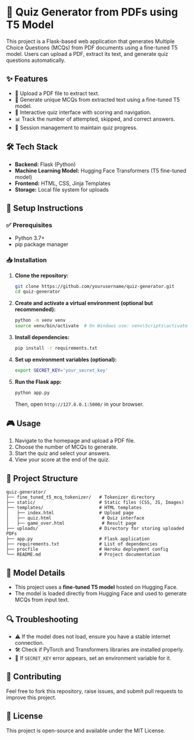 # 📘 Quiz Generator from PDFs using T5 Model

This project is a Flask-based web application that generates Multiple Choice Questions (MCQs) from PDF documents using a fine-tuned T5 model. Users can upload a PDF, extract its text, and generate quiz questions automatically.

## ✨ Features
- 📂 Upload a PDF file to extract text.
- 🧠 Generate unique MCQs from extracted text using a fine-tuned T5 model.
- 🎯 Interactive quiz interface with scoring and navigation.
- 📊 Track the number of attempted, skipped, and correct answers.
- 🔄 Session management to maintain quiz progress.

## 🛠️ Tech Stack
- **Backend:** Flask (Python)
- **Machine Learning Model:** Hugging Face Transformers (T5 fine-tuned model)
- **Frontend:** HTML, CSS, Jinja Templates
- **Storage:** Local file system for uploads

## 🚀 Setup Instructions

### ✅ Prerequisites
- Python 3.7+
- pip package manager

### 📥 Installation
1. **Clone the repository:**
   ```sh
   git clone https://github.com/yourusername/quiz-generator.git
   cd quiz-generator
   ```

2. **Create and activate a virtual environment (optional but recommended):**
   ```sh
   python -m venv venv
   source venv/bin/activate  # On Windows use: venv\Scripts\activate
   ```

3. **Install dependencies:**
   ```sh
   pip install -r requirements.txt
   ```

4. **Set up environment variables (optional):**
   ```sh
   export SECRET_KEY='your_secret_key'
   ```

5. **Run the Flask app:**
   ```sh
   python app.py
   ```
   Then, open `http://127.0.0.1:5000/` in your browser.

## 🎮 Usage
1. Navigate to the homepage and upload a PDF file.
2. Choose the number of MCQs to generate.
3. Start the quiz and select your answers.
4. View your score at the end of the quiz.

## 📂 Project Structure
```
quiz-generator/
├── fine_tuned_t5_mcq_tokenizer/   # Tokenizer directory
├── static/                        # Static files (CSS, JS, Images)
├── templates/                     # HTML templates
│   ├── index.html                 # Upload page
│   ├── quiz.html                   # Quiz interface
│   ├── game_over.html              # Result page
├── uploads/                       # Directory for storing uploaded PDFs
├── app.py                         # Flask application
├── requirements.txt               # List of dependencies
├── procfile                       # Heroku deployment config
└── README.md                      # Project documentation
```

## 🧠 Model Details
- This project uses a **fine-tuned T5 model** hosted on Hugging Face.
- The model is loaded directly from Hugging Face and used to generate MCQs from input text.

## 🔍 Troubleshooting
- ⚠️ If the model does not load, ensure you have a stable internet connection.
- 🛠️ Check if PyTorch and Transformers libraries are installed properly.
- 🔑 If `SECRET_KEY` error appears, set an environment variable for it.

## 🤝 Contributing
Feel free to fork this repository, raise issues, and submit pull requests to improve this project.

## 📜 License
This project is open-source and available under the MIT License.

